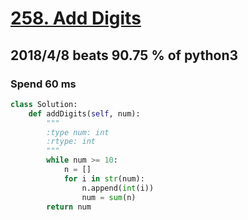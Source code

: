# [258. Add Digits](https://leetcode.com/problems/add-digits/)

## 2018/4/8 beats 90.75 % of python3
### Spend 60 ms
```python
class Solution:
    def addDigits(self, num):
        """
        :type num: int
        :rtype: int
        """
        while num >= 10:
            n = []
            for i in str(num):
                n.append(int(i))
                num = sum(n)
        return num
```
